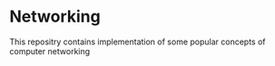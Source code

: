 # Networking
This repositry contains implementation of some popular concepts of computer networking
